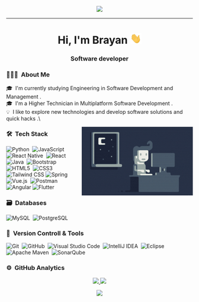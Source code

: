 <p align="center">
  <img src="https://github.com/thompsonemerson/thompsonemerson/raw/master/cover-thompson.png" height="200"/>
</p>
<hr>
<h1 align="center">Hi, I'm Brayan <img src="https://raw.githubusercontent.com/ABSphreak/ABSphreak/master/gifs/Hi.gif" width="30px"> </h1>
<h3 align="center">Software developer</h3>

### 👨🏻‍💻 &nbsp;About Me

🎓 &nbsp;I'm currently studying Engineering in Software Development and Management .\
🎓 &nbsp;I'm a Higher Technician in Multiplatform Software Development .\
💡 &nbsp;I like to explore new technologies and develop software solutions and quick hacks .\


<img alt="Night Coding" src="https://raw.githubusercontent.com/AVS1508/AVS1508/master/assets/Night-Coding.gif" align="right"/>

### 🛠 &nbsp;Tech Stack

![Python](https://img.shields.io/badge/python-3670A0?style=for-the-badge&logo=python&logoColor=ffdd54)&nbsp;
![JavaScript](https://img.shields.io/badge/javascript-%23323330.svg?style=for-the-badge&logo=javascript&logoColor=%23F7DF1E)&nbsp;
![React Native](https://img.shields.io/badge/React_Native-20232A?style=for-the-badge&logo=react&logoColor=61DAFB)&nbsp;
![React](https://img.shields.io/badge/React-20232A?style=for-the-badge&logo=react&logoColor=61DAFB)&nbsp;
![Java](https://img.shields.io/badge/java-%23ED8B00.svg?style=for-the-badge&logo=java&logoColor=white)&nbsp;
![Bootstrap](https://img.shields.io/badge/bootstrap-%23563D7C.svg?style=for-the-badge&logo=bootstrap&logoColor=white)&nbsp;
![HTML5](https://img.shields.io/badge/html5-%23E34F26.svg?style=for-the-badge&logo=html5&logoColor=white)&nbsp;
![CSS3](https://img.shields.io/badge/css3-%231572B6.svg?style=for-the-badge&logo=css3&logoColor=white)&nbsp;
![Tailwind CSS](https://img.shields.io/badge/tailwind_css-%2338B2AC.svg?style=for-the-badge&logo=tailwind-css&logoColor=white)
![Spring](https://img.shields.io/badge/spring-%236DB33F.svg?style=for-the-badge&logo=spring&logoColor=white)&nbsp;
![Vue.js](https://img.shields.io/badge/vuejs-%2335495e.svg?style=for-the-badge&logo=vuedotjs&logoColor=%234FC08D)&nbsp;
![Postman](https://img.shields.io/badge/Postman-FF6C37?style=for-the-badge&logo=postman&logoColor=white)&nbsp;
![Angular](https://img.shields.io/badge/angular-%23E23237.svg?style=for-the-badge&logo=angular&logoColor=white)
![Flutter](https://img.shields.io/badge/flutter-%230256F7.svg?style=for-the-badge&logo=flutter&logoColor=white)

### 🗃 &nbsp;Databases

![MySQL](https://img.shields.io/badge/mysql-%2300f.svg?style=for-the-badge&logo=mysql&logoColor=white)&nbsp;
![PostgreSQL](https://img.shields.io/badge/PostgreSQL-%23316192.svg?style=for-the-badge&logo=postgresql&logoColor=white)

### 🧰 &nbsp;Version Controll & Tools 

![Git](https://img.shields.io/badge/git-%23F05033.svg?style=for-the-badge&logo=git&logoColor=white)&nbsp;
![GitHub](https://img.shields.io/badge/github-%23121011.svg?style=for-the-badge&logo=github&logoColor=white)&nbsp;
![Visual Studio Code](https://img.shields.io/badge/Visual%20Studio%20Code-0078d7.svg?style=for-the-badge&logo=visual-studio-code&logoColor=white)&nbsp;
![IntelliJ IDEA](https://img.shields.io/badge/IntelliJ%20IDEA-000000?style=for-the-badge&logo=intellij-idea&logoColor=white)&nbsp;
![Eclipse](https://img.shields.io/badge/Eclipse-FE7A16.svg?style=for-the-badge&logo=Eclipse&logoColor=white)&nbsp;
![Apache Maven](https://img.shields.io/badge/Apache%20Maven-C71A36?style=for-the-badge&logo=Apache%20Maven&logoColor=white)&nbsp;
![SonarQube](https://img.shields.io/badge/SonarQube-4E9BCD?style=for-the-badge&logo=SonarQube&logoColor=white)&nbsp;

### ⚙️ &nbsp;GitHub Analytics

<p align="center">
  <a href="https://github.com/BrayanReynoso">
    <img height="180em" src="https://github-readme-stats-eight-theta.vercel.app/api?username=BrayanReynoso&show_icons=true&theme=algolia&include_all_commits=false&count_private=true"/>
  </a>
  <a href="https://github.com/BrayanReynoso">
    <img height="180em" src="https://github-readme-stats-eight-theta.vercel.app/api/top-langs/?username=BrayanReynoso&layout=compact&langs_count=8&theme=algolia"/>
  </a>
</p>

<p align="center">
  <img height="180em" src="https://github-readme-streak-stats.herokuapp.com/?user=BrayanReynoso&theme=dark&hide_border=true"/>
</p>




